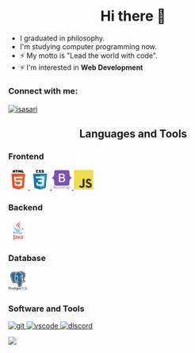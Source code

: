 <h1 align="center"> Hi there 👋 </h1>


- I graduated in philosophy. 
- I'm studying computer programming now. 
- ⚡ My motto is "Lead the world with code".
- ⚡ I'm interested in  **Web Development** 
<h3 align="left">Connect with me:</h3>
<p align="left">

<a href="https://linkedin.com/in/isasari" target="blank"><img align="center" src="https://velanovascular.com/wp-content/uploads/2020/06/LinkedIn.png" alt="isasari" height="30" width="30" /></a>

  
  
<h2 align="center">Languages and Tools</h2>

  
<h3 align="left">Frontend</h3>
<p align="left">
<a href="https://www.w3.org/html/" target="_blank" rel="noreferrer"> <img src="https://raw.githubusercontent.com/devicons/devicon/master/icons/html5/html5-original-wordmark.svg" alt="html5" width="40" height="40"/> </a> 
<a href="https://www.w3schools.com/css/" target="_blank" rel="noreferrer"> <img src="https://raw.githubusercontent.com/devicons/devicon/master/icons/css3/css3-original-wordmark.svg" alt="css3" width="40" height="40"/> </a> 
<a href="https://getbootstrap.com" target="_blank" rel="noreferrer"> <img src="https://raw.githubusercontent.com/devicons/devicon/master/icons/bootstrap/bootstrap-plain-wordmark.svg" alt="bootstrap" width="40" height="40"/> </a> 
<a href="https://developer.mozilla.org/en-US/docs/Web/JavaScript" target="_blank" rel="noreferrer"> <img src="https://raw.githubusercontent.com/devicons/devicon/master/icons/javascript/javascript-original.svg" alt="javascript" width="40" height="40"/> </a> 
</p>

<h3 align="left">Backend</h3>
<p align="left">  
<a href="https://www.java.com" target="_blank" rel="noreferrer"> <img src="https://raw.githubusercontent.com/devicons/devicon/1119b9f84c0290e0f0b38982099a2bd027a48bf1/icons/java/java-original-wordmark.svg" alt="java" width="40" height="40"/> </a> </p>


<h3 align="left">Database</h3>
<p align="left">  
<a href="https://www.postgresql.org" target="_blank" rel="noreferrer"> <img src="https://raw.githubusercontent.com/devicons/devicon/master/icons/postgresql/postgresql-original-wordmark.svg" alt="postgresql" width="40" height="40"/> </a> 
</p>


<h3 align="left">Software and Tools</h3>

<p align="left"> <a href="https://git-scm.com/" target="_blank" rel="noreferrer"> <img src="https://www.vectorlogo.zone/logos/git-scm/git-scm-icon.svg" alt="git" width="40" height="40"/> </a> 
<a href="https://code.visualstudio.com/" target="_blank"> <img src="https://upload.wikimedia.org/wikipedia/commons/thumb/9/9a/Visual_Studio_Code_1.35_icon.svg/1024px-Visual_Studio_Code_1.35_icon.svg.png" alt="vscode" width="30" height="30"/> </a>
<a href="https://discord.com/" target="_blank"> <img src="https://cdn4.iconfinder.com/data/icons/logos-and-brands/512/91_Discord_logo_logos-512.png" alt="discord" width="30" height="30"/> </a>  
</p>



![](https://komarev.com/ghpvc/?username=devisasari)

<!--

<h3 align="left">Learning</h3>
<p align="left"> 
<a href="https://sass-lang.com" target="_blank" rel="noreferrer"> <img src="https://raw.githubusercontent.com/devicons/devicon/master/icons/sass/sass-original.svg" alt="sass" width="40" height="40"/> </a> 
<a href="https://tailwindcss.com/" target="_blank" rel="noreferrer"> <img src="https://www.vectorlogo.zone/logos/tailwindcss/tailwindcss-icon.svg" alt="tailwind" width="40" height="40"/> </a> </p>

<h3 align="left">Stats</h3>

![Isa's GitHub stats](https://github-readme-stats.vercel.app/api?username=devisasari&show_icons=true&theme=radical&count_private=true)
[![Top Langs](https://github-readme-stats.vercel.app/api/top-langs/?username=devisasari&layout=compact)](https://github.com/anuraghazra/github-readme-stats)

- 📫 How to reach me: **email**

- 🌱 I’m currently learning **React, Node.js**

<h2 align="center"> Web Developer</h2>


